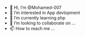 - 👋 Hi, I’m @Mohamed-007
- 👀 I’m interested in App devlopment 
- 🌱 I’m currently learning php
- 💞️ I’m looking to collaborate on ...
- 📫 How to reach me ...

<!---
Mohamed-Homma/Mohamed-Homma is a ✨ special ✨ repository because its `README.md` (this file) appears on your GitHub profile.
You can click the Preview link to take a look at your changes.
--->
